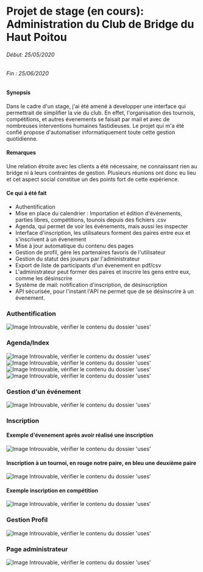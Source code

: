 # Projet de stage (en cours): Administration du Club de Bridge du Haut Poitou

###### Début: 25/05/2020
###### Fin  : 25/06/2020

#### Synopsis
Dans le cadre d'un stage, j'ai été amené à developper une interface qui permettrait de simplifier la vie du club. 
En effet, l'organisation des tournois, compétitions, et autres évenements se faisait par mail et avec de nombreuses interventions humaines fastidieuses. Le projet qui m'a été confié propose d'automatiser informatiquement toute cette gestion quotidienne.

#### Remarques
Une relation étroite avec les clients a été nécessaire, ne connaissant rien au bridge ni à leurs contraintes de gestion. Plusieurs réunions ont donc eu lieu et cet aspect social constitue un des points fort de cette expérience.

#### Ce qui à été fait
* Authentification
* Mise en place du calendrier : Importation et édition d'événements, parties libres, compétitions, tounois depuis des fichiers .csv
* Agenda, qui permet de voir les événements, mais aussi les inspecter
* Interface d'inscription, les utilisateurs forment des paires entre eux et s'inscrivent à un évenement
* Mise à jour automatique du contenu des pages
* Gestion de profil, gére les partenaires favoris de l'utilisateur
* Gestion du statut des joueurs par l'administrateur
* Export de liste de participants d'un évenement en pdf/csv
* L'administrateur peut former des paires et inscrire les gens entre eux, comme les désinscrire
* Système de mail: notification d'inscription, de désinscription
* API sécurisée, pour l'instant l'API ne permet que de se désinscrire à un évenement.

### Authentification
![Image Introuvable, vérifier le contenu du dossier 'uses'](uses/login.png)

### Agenda/Index
![Image Introuvable, vérifier le contenu du dossier 'uses'](uses/agendawk.png)
![Image Introuvable, vérifier le contenu du dossier 'uses'](uses/planning.png)
![Image Introuvable, vérifier le contenu du dossier 'uses'](uses/agendam.png)
![Image Introuvable, vérifier le contenu du dossier 'uses'](uses/agendad.png)

### Gestion d'un événement
![Image Introuvable, vérifier le contenu du dossier 'uses'](uses/agendaeditevent.png)

### Inscription
#### Exemple d'évenement après avoir réalisé une inscription
![Image Introuvable, vérifier le contenu du dossier 'uses'](uses/evenementinscrit.png)
#### Inscription à un tournoi, en rouge notre paire, en bleu une deuxième paire
![Image Introuvable, vérifier le contenu du dossier 'uses'](uses/evenemeninscription.png)
#### Exemple inscription en compétition
![Image Introuvable, vérifier le contenu du dossier 'uses'](uses/evenenementinscriptionparticularite.png)

### Gestion Profil
![Image Introuvable, vérifier le contenu du dossier 'uses'](uses/favoris.png)

### Page administrateur
![Image Introuvable, vérifier le contenu du dossier 'uses'](uses/importbasecsv.png)
